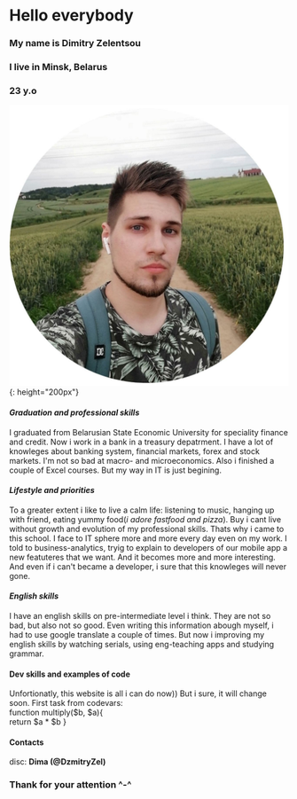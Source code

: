 # Hello everybody
### My name is Dimitry Zelentsou
### I live in Minsk, Belarus
### 23 y.o
![](cv-photo.jpg){: height="200px"}
#### *Graduation and professional skills*
I graduated from Belarusian State Economic University for speciality finance and credit.
Now i work in a bank in a treasury depatrment.
I have a lot of knowleges about banking system, financial markets, forex and stock markets.
I'm not so bad at macro- and microeconomics.
Also i finished a couple of Excel courses.
But my way in IT is just begining.
#### *Lifestyle and priorities*
To a greater extent i like to live a calm life: listening to music, hanging up with friend, eating yummy food(*i adore fastfood and pizza*).
Buy i cant live without growth and evolution of my professional skills. Thats why i came to this school. I face to IT sphere more and more every day even on my work.
I told to business-analytics, tryig to explain to developers of our mobile app a new featuteres that we want. And it becomes more and more interesting.
And even if i can't became a developer, i sure that this knowleges will never gone.
#### *English skills*
I have an english skills on pre-intermediate level i think. They are not so bad, but also not so good. Even writing this information abough myself, i had to use google translate a couple of times. But now i improving my english skills by watching serials, using eng-teaching apps and studying grammar.

#### Dev skills and examples of code
Unfortionatly, this website is all i can do now)) But i sure, it will change soon.
First task from codevars:   
    function multiply($b, $a){   
     return $a * $b
         }

#### Contacts 
disc: **Dima (@DzmitryZel)**

### Thank for your attention ^-^